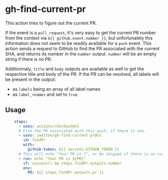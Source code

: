 # gh-find-current-pr

This action tries to figure out the current PR.

If the event is a `pull_request`, it's very easy to get the current PR number
from the context via `${{ github.event.number }}`, but unfortunately this
information does not seem to be readily available for a `push` event.  This
action sends a request to GitHub to find the PR associated with the current SHA,
and returns its number in the `number` output. `number` will be an empty string if there is no
PR.

Additionnaly, `title` and `body` outputs are available as well to get the respective title and body of the PR.
If the PR can be resolved, all labels will be present in the output:
- as `labels` being an array of all label names
- as `label_<name>` and set to `true`

## Usage

```yaml
    steps:
      - uses: actions/checkout@v1
      # Find the PR associated with this push, if there is one.
      - uses: jwalton/gh-find-current-pr@v1
        id: findPr
        with:
          github-token: ${{ secrets.GITHUB_TOKEN }}
      # This will echo "Your PR is 7", or be skipped if there is no current PR.
      - run: echo "Your PR is ${PR}"
        if: success() && steps.findPr.outputs.number
        env:
          PR: ${{ steps.findPr.outputs.pr }}
```

